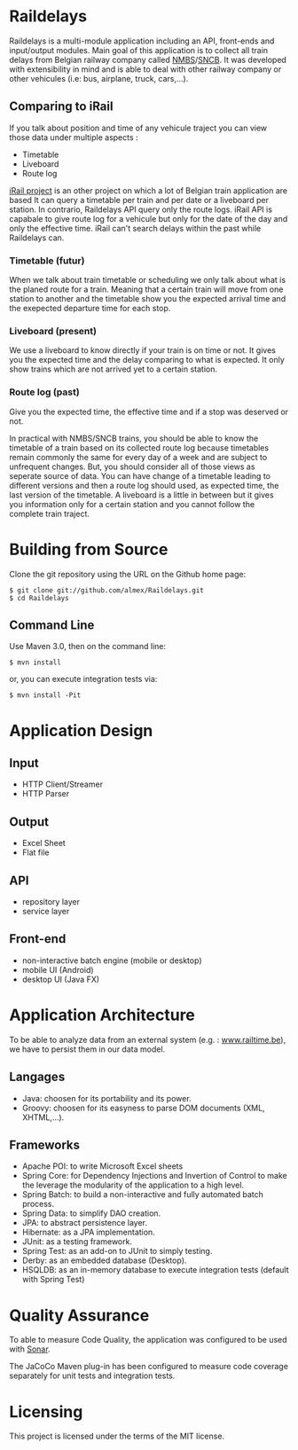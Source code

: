 # Raildelays

Raildelays is a multi-module application including an API, front-ends and input/output modules.
Main goal of this application is to collect all train delays from Belgian railway company called 
[NMBS](http://www.belgianrail.be/nl)/[SNCB](http://www.belgianrail.be/fr).
It was developed with extensibility in mind and is able to deal with other railway company or other vehicules
 (i.e: bus, airplane, truck, cars,...).

## Comparing to iRail

If you talk about position and time of any vehicule traject you can view those data under multiple aspects :
* Timetable
* Liveboard
* Route log

[iRail project](http://project.irail.be/) is an other project on which a lot of Belgian train application are based
It can query a timetable per train and per date or a liveboard per station. In contrario, Raildelays API query only 
the route logs. iRail API is capabale to give route log for a vehicule but only for the date of the day and only
the effective time. iRail can't search delays within the past while Raildelays can.

### Timetable (futur)
When we talk about train timetable or scheduling we only talk about what is the planed route for a train.
Meaning that a certain train will move from one station to another and the timetable show you the expected arrival 
time and the exepected departure time for each stop.

### Liveboard (present)
We use a liveboard to know directly if your train is on time or not. It gives you the expected time and the delay 
comparing to what is expected. It only show trains which are not arrived yet to a certain station.

### Route log (past)
Give you the expected time, the effective time and if a stop was deserved or not.

In practical with NMBS/SNCB trains, you should be able to know the timetable of a train based on its collected 
route log because timetables remain commonly the same for every day of a week and are subject to unfrequent changes.
But, you should consider all of those views as seperate source of data. You can have change of a timetable
leading to different versions and then a route log should used, as expected time, the last version of the timetable.
A liveboard is a little in between but it gives you information only for a certain station and you cannot follow
the complete train traject.

# Building from Source

Clone the git repository using the URL on the Github home page:

    $ git clone git://github.com/almex/Raildelays.git
    $ cd Raildelays

## Command Line
Use Maven 3.0, then on the command line:

    $ mvn install

or, you can execute integration tests via:

    $ mvn install -Pit

# Application Design

## Input
* HTTP Client/Streamer
* HTTP Parser

## Output 
* Excel Sheet
* Flat file

## API
* repository layer
* service layer

## Front-end
* non-interactive batch engine (mobile or desktop)
* mobile UI (Android) <not implemented yet>
* desktop UI (Java FX) <not implemented yet>

# Application Architecture

To be able to analyze data from an external system (e.g. : www.railtime.be), we have to persist them in our 
data model.

## Langages

* Java: choosen for its portability and its power.
* Groovy: choosen for its easyness to parse DOM documents (XML, XHTML,...).

## Frameworks

* Apache POI: to write Microsoft Excel sheets
* Spring Core: for Dependency Injections and Invertion of Control to make the leverage the modularity 
of the application to a high level.
* Spring Batch: to build a non-interactive and fully automated batch process.
* Spring Data: to simplify DAO creation.
* JPA: to abstract persistence layer.
* Hibernate: as a JPA implementation.
* JUnit: as a testing framework.
* Spring Test: as an add-on to JUnit to simply testing.
* Derby: as an embedded database (Desktop).
* HSQLDB: as an in-memory database to execute integration tests (default with Spring Test)


# Quality Assurance

To able to measure Code Quality, the application was configured to be used with [Sonar](www.sonasource.org).

The JaCoCo Maven plug-in has been configured to measure code coverage separately for unit tests and integration tests.

# Licensing

This project is licensed under the terms of the MIT license.
